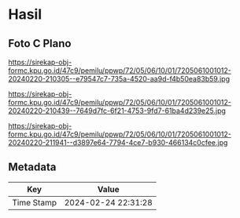 # Hasil

## Foto C Plano

https://sirekap-obj-formc.kpu.go.id/47c9/pemilu/ppwp/72/05/06/10/01/7205061001012-20240220-210305--e79547c7-735a-4520-aa9d-f4b50ea83b59.jpg

https://sirekap-obj-formc.kpu.go.id/47c9/pemilu/ppwp/72/05/06/10/01/7205061001012-20240220-210439--7649d7fc-6f21-4753-9fd7-61ba4d239e25.jpg

https://sirekap-obj-formc.kpu.go.id/47c9/pemilu/ppwp/72/05/06/10/01/7205061001012-20240220-211941--d3897e64-7794-4ce7-b930-466134c0cfee.jpg


## Metadata

| Key        | Value               |
| ---------- | ------------------- |
| Time Stamp | 2024-02-24 22:31:28 |



